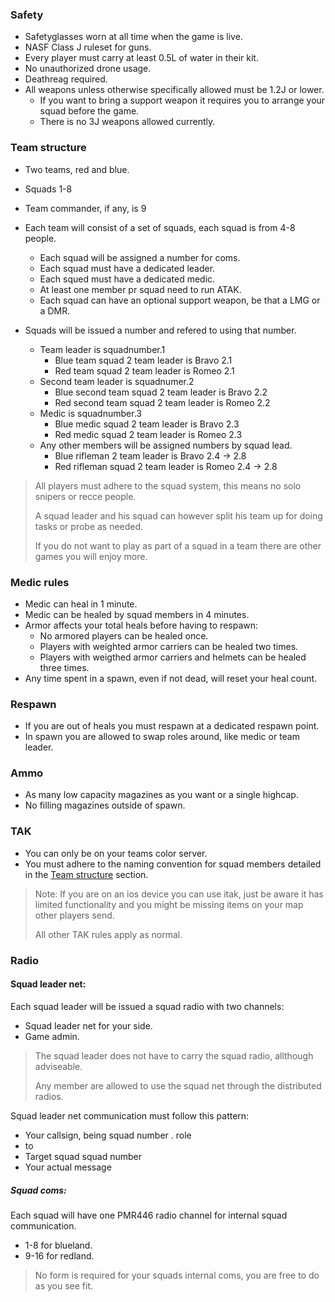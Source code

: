 ### Safety

* Safetyglasses worn at all time when the game is live.
* NASF Class J ruleset for guns.
* Every player must carry at least 0.5L of water in their kit. 
* No unauthorized drone usage.
* Deathreag required.
* All weapons unless otherwise specifically allowed must be 1.2J or lower. 
  * If you want to bring a support weapon it requires you to arrange your squad before the game.
  * There is no 3J weapons allowed currently.

### Team structure

* Two teams, red and blue. 
* Squads 1-8
* Team commander, if any, is 9

* Each team will consist of a set of squads, each squad is from 4-8 people.
  * Each squad will be assigned a number for coms.
  * Each squad must have a dedicated leader.
  * Each squed must have a dedicated medic. 
  * At least one member pr squad need to run ATAK.
  * Each squad can have an optional support weapon, be that a LMG or a DMR.

* Squads will be issued a number and refered to using that number.
  * Team leader is squadnumber.1 
    * Blue team squad 2 team leader is Bravo 2.1
    * Red team squad 2 team leader is Romeo 2.1
  * Second team leader is squadnumer.2 
    * Blue second team squad 2 team leader is Bravo 2.2
    * Red second team squad 2 team leader is Romeo 2.2
  * Medic is squadnumber.3
    * Blue medic squad 2 team leader is Bravo 2.3
    * Red medic squad 2 team leader is Romeo 2.3
  * Any other members will be assigned numbers by squad lead. 
    * Blue rifleman 2 team leader is Bravo 2.4 -> 2.8
    * Red rifleman squad 2 team leader is Romeo 2.4 -> 2.8


> All players must adhere to the squad system, this means no solo snipers or recce people. 
>
> A squad leader and his squad can however split his team up for doing tasks or probe as needed. 
>
> If you do not want to play as part of a squad in a team there are other games you will enjoy more.


### Medic rules

* Medic can heal in 1 minute.
* Medic can be healed by squad members in 4 minutes.
* Armor affects your total heals before having to respawn:
  * No armored players can be healed once.
  * Players with weighted armor carriers can be healed two times.
  * Players with weigthed armor carriers and helmets can be healed three times.
* Any time spent in a spawn, even if not dead, will reset your heal count. 

### Respawn
* If you are out of heals you must respawn at a dedicated respawn point. 
* In spawn you are allowed to swap roles around, like medic or team leader. 

### Ammo
* As many low capacity magazines as you want or a single highcap.
* No filling magazines outside of spawn.

### TAK
* You can only be on your teams color server.
* You must adhere to the naming convention for squad members detailed in the [Team structure](#team-structure) section.

> Note: If you are on an ios device you can use itak, just be aware it has limited functionality and you might be missing items on your map other players send. 
>
> All other TAK rules apply as normal. 


### Radio

#### Squad leader net:
Each squad leader will be issued a squad radio with two channels:
* Squad leader net for your side.
* Game admin.

> The squad leader does not have to carry the squad radio, allthough adviseable. 
>
> Any member are allowed to use the squad net through the distributed radios.

Squad leader net communication must follow this pattern:
* Your callsign, being squad number . role
* to
* Target squad squad number
* Your actual message

##### Squad coms:
Each squad will have one PMR446 radio channel for internal squad communication. 
* 1-8 for blueland.
* 9-16 for redland.

> No form is required for your squads internal coms, you are free to do as you see fit. 

